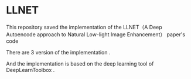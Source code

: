 # LLNET

This repository saved the implementation of the  LLNET（A Deep Autoencode approach to Natural Low-light Image Enhancement） paper's code

There are 3 version of the implementation .

And the implementation is based on the deep learning tool of DeepLearnToolbox .
